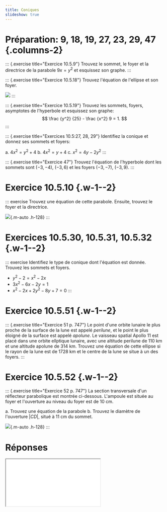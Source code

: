 ```yaml
---
title: Coniques
slideshow: true
---
```


# Préparation: 9, 18, 19, 27, 23, 29, 47 {.columns-2}

::: {.exercise title="Exercice 10.5.9"}
Trouvez le sommet, le foyer et la directrice de la parabole $9x = y^2$ et esquissez son graphe.
:::

::: {.exercise title="Exercice 10.5.18"}
Trouvez l'équation de l'ellipse et son foyer.

![](/images/exercises/10.5.18.png)
:::

::: {.exercise title="Exercice 10.5.19"}
Trouvez les sommets, foyers, asymptotes de l'hyperbole et esquissez son graphe:
$$
\frac {y^2} {25} - \frac {x^2} 9 = 1.
$$
:::

::: {.exercise title="Exercices 10.5:27, 28, 29"}
Identifiez la conique et donnez ses sommets et foyers:

a. $4x^2 = y^2 + 4$
b. $4x^2 = y + 4$
c. $x^2 = 4y - 2y^2$
:::

::: {.exercise title="Exercice 47"}
Trouvez l'équation de l'hyperbole dont les sommets sont $(-3, -4)$, $(-3, 6)$ et
les foyers $(-3, -7)$, $(-3, 9)$.
:::

# Exercice 10.5.10 {.w-1--2}

::: exercise
Trouvez une équation de cette parabole.
Ensuite, trouvez le foyer et la directrice.

![](/images/exercises/10.5.10.png){.m-auto .h-128}
:::

# Exercices 10.5.30, 10.5.31, 10.5.32 {.w-1--2}

::: exercise
Identifiez le type de conique dont l'équation est donnée.
Trouvez les sommets et foyers.

- $y^2 - 2 = x^2 - 2x$
- $3x^2 - 6x - 2y = 1$
- $x^2 - 2x + 2y^2 - 8y + 7 = 0$
:::

# Exercice 10.5.51 {.w-1--2}

::: {.exercise title="Exercice 51 p. 747"}
Le point d'une orbite lunaire le plus proche de la surface de la lune est appelé *perilune*,
et le point le plus éloigné de la surface est appelé *apolune*.
Le vaisseau spatial Apollo 11 est placé dans une orbite ellptique lunaire,
avec une altitude perilune de $110$ km et une altitude apolune de $314$ km.
Trouvez une équation de cette ellipse
si le rayon de la lune est de $1728$ km
et le centre de la lune se situe à un des foyers.
:::

# Exercice 10.5.52 {.w-1--2}

::: {.exercise title="Exercice 52 p. 747"}
La section transversale d'un réflecteur parabolique est montrée ci-dessous.
L'ampoule est située au foyer et l'ouverture au niveau du foyer est de $10$ cm.

a. Trouvez une équation de la parabole
b. Trouvez le diamètre de l'ouverture $|CD|$, situé à $11$ cm du sommet.

![](/images/exercises/10.5.52.png){.m-auto .h-128}
:::

# Réponses

<Iframe class="w-full h-full" src="/documents/pm1c-answers.pdf#page=9" />
